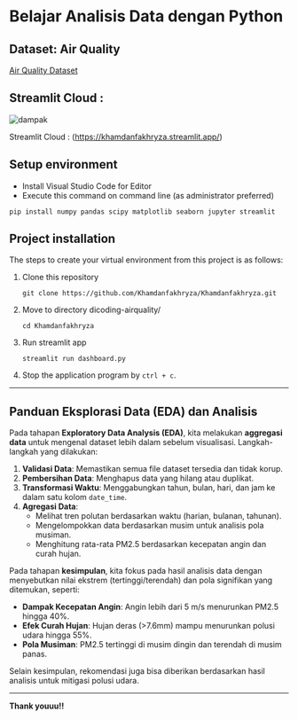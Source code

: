# Belajar Analisis Data dengan Python

## Dataset: Air Quality

[Air Quality Dataset](https://github.com/marceloreis/HTI/tree/master)

## Streamlit Cloud :

![dampak](https://github.com/user-attachments/assets/1d9df9f6-0d1d-4080-9883-6bc4ebd5d998)

Streamlit Cloud : (https://khamdanfakhryza.streamlit.app/)

## Setup environment

- Install Visual Studio Code for Editor
- Execute this command on command line (as administrator preferred)

```
pip install numpy pandas scipy matplotlib seaborn jupyter streamlit
```

## Project installation

The steps to create your virtual environment from this project is as follows:

1. Clone this repository
   ```
   git clone https://github.com/Khamdanfakhryza/Khamdanfakhryza.git
   ```

2. Move to directory dicoding-airquality/
   ```
   cd Khamdanfakhryza
   ```
3. Run streamlit app
   ```
   streamlit run dashboard.py
   ```
4. Stop the application program by `ctrl + c`.

---

## Panduan Eksplorasi Data (EDA) dan Analisis

Pada tahapan **Exploratory Data Analysis (EDA)**, kita melakukan **aggregasi data** untuk mengenal dataset lebih dalam sebelum visualisasi. Langkah-langkah yang dilakukan:

1. **Validasi Data**: Memastikan semua file dataset tersedia dan tidak korup.
2. **Pembersihan Data**: Menghapus data yang hilang atau duplikat.
3. **Transformasi Waktu**: Menggabungkan tahun, bulan, hari, dan jam ke dalam satu kolom `date_time`.
4. **Agregasi Data**:
   - Melihat tren polutan berdasarkan waktu (harian, bulanan, tahunan).
   - Mengelompokkan data berdasarkan musim untuk analisis pola musiman.
   - Menghitung rata-rata PM2.5 berdasarkan kecepatan angin dan curah hujan.

Pada tahapan **kesimpulan**, kita fokus pada hasil analisis data dengan menyebutkan nilai ekstrem (tertinggi/terendah) dan pola signifikan yang ditemukan, seperti:

- **Dampak Kecepatan Angin**: Angin lebih dari 5 m/s menurunkan PM2.5 hingga 40%.
- **Efek Curah Hujan**: Hujan deras (>7.6mm) mampu menurunkan polusi udara hingga 55%.
- **Pola Musiman**: PM2.5 tertinggi di musim dingin dan terendah di musim panas.

Selain kesimpulan, rekomendasi juga bisa diberikan berdasarkan hasil analisis untuk mitigasi polusi udara.

---

**Thank youuu!!**

